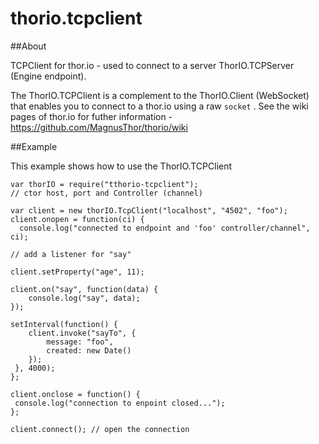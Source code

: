 # thorio.tcpclient

##About

TCPClient for thor.io - used to connect to a server ThorIO.TCPServer (Engine endpoint).

The ThorIO.TCPClient is a complement to the ThorIO.Client (WebSocket) that enables you to connect to a thor.io using a raw `socket` .  See the wiki pages of thor.io for futher information - https://github.com/MagnusThor/thorio/wiki


##Example


This example shows how to use the ThorIO.TCPClient 

    var thorIO = require("tthorio-tcpclient");
    // ctor host, port and Controller (channel) 
 
    var client = new thorIO.TcpClient("localhost", "4502", "foo");
    client.onopen = function(ci) {
	  console.log("connected to endpoint and 'foo' controller/channel", ci);
	
    // add a listener for "say"

	client.setProperty("age", 11);

	client.on("say", function(data) {
		console.log("say", data);
	});

	setInterval(function() {
		client.invoke("sayTo", {
			message: "foo",
			created: new Date()
		});
	 }, 4000);
    };

    client.onclose = function() {
	 console.log("connection to enpoint closed...");   
    };

    client.connect(); // open the connection
    
    
